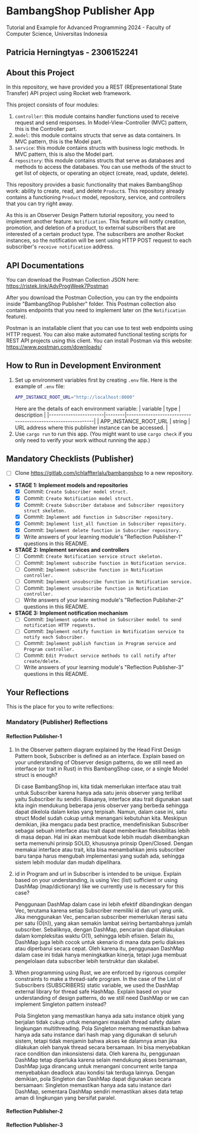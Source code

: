# BambangShop Publisher App
Tutorial and Example for Advanced Programming 2024 - Faculty of Computer Science, Universitas Indonesia


Patricia Herningtyas - 2306152241
---

## About this Project
In this repository, we have provided you a REST (REpresentational State Transfer) API project using Rocket web framework.

This project consists of four modules:
1.  `controller`: this module contains handler functions used to receive request and send responses.
    In Model-View-Controller (MVC) pattern, this is the Controller part.
2.  `model`: this module contains structs that serve as data containers.
    In MVC pattern, this is the Model part.
3.  `service`: this module contains structs with business logic methods.
    In MVC pattern, this is also the Model part.
4.  `repository`: this module contains structs that serve as databases and methods to access the databases.
    You can use methods of the struct to get list of objects, or operating an object (create, read, update, delete).

This repository provides a basic functionality that makes BambangShop work: ability to create, read, and delete `Product`s.
This repository already contains a functioning `Product` model, repository, service, and controllers that you can try right away.

As this is an Observer Design Pattern tutorial repository, you need to implement another feature: `Notification`.
This feature will notify creation, promotion, and deletion of a product, to external subscribers that are interested of a certain product type.
The subscribers are another Rocket instances, so the notification will be sent using HTTP POST request to each subscriber's `receive notification` address.

## API Documentations

You can download the Postman Collection JSON here: https://ristek.link/AdvProgWeek7Postman

After you download the Postman Collection, you can try the endpoints inside "BambangShop Publisher" folder.
This Postman collection also contains endpoints that you need to implement later on (the `Notification` feature).

Postman is an installable client that you can use to test web endpoints using HTTP request.
You can also make automated functional testing scripts for REST API projects using this client.
You can install Postman via this website: https://www.postman.com/downloads/

## How to Run in Development Environment
1.  Set up environment variables first by creating `.env` file.
    Here is the example of `.env` file:
    ```bash
    APP_INSTANCE_ROOT_URL="http://localhost:8000"
    ```
    Here are the details of each environment variable:
    | variable              | type   | description                                                |
    |-----------------------|--------|------------------------------------------------------------|
    | APP_INSTANCE_ROOT_URL | string | URL address where this publisher instance can be accessed. |
2.  Use `cargo run` to run this app.
    (You might want to use `cargo check` if you only need to verify your work without running the app.)

## Mandatory Checklists (Publisher)
-   [ ] Clone https://gitlab.com/ichlaffterlalu/bambangshop to a new repository.
-   **STAGE 1: Implement models and repositories**
    -   [x] Commit: `Create Subscriber model struct.`
    -   [x] Commit: `Create Notification model struct.`
    -   [x] Commit: `Create Subscriber database and Subscriber repository struct skeleton.`
    -   [x] Commit: `Implement add function in Subscriber repository.`
    -   [x] Commit: `Implement list_all function in Subscriber repository.`
    -   [x] Commit: `Implement delete function in Subscriber repository.`
    -   [x] Write answers of your learning module's "Reflection Publisher-1" questions in this README.
-   **STAGE 2: Implement services and controllers**
    -   [ ] Commit: `Create Notification service struct skeleton.`
    -   [ ] Commit: `Implement subscribe function in Notification service.`
    -   [ ] Commit: `Implement subscribe function in Notification controller.`
    -   [ ] Commit: `Implement unsubscribe function in Notification service.`
    -   [ ] Commit: `Implement unsubscribe function in Notification controller.`
    -   [ ] Write answers of your learning module's "Reflection Publisher-2" questions in this README.
-   **STAGE 3: Implement notification mechanism**
    -   [ ] Commit: `Implement update method in Subscriber model to send notification HTTP requests.`
    -   [ ] Commit: `Implement notify function in Notification service to notify each Subscriber.`
    -   [ ] Commit: `Implement publish function in Program service and Program controller.`
    -   [ ] Commit: `Edit Product service methods to call notify after create/delete.`
    -   [ ] Write answers of your learning module's "Reflection Publisher-3" questions in this README.

## Your Reflections
This is the place for you to write reflections:

### Mandatory (Publisher) Reflections

#### Reflection Publisher-1
1. In the Observer pattern diagram explained by the Head First Design Pattern book, Subscriber is defined as an interface. Explain based on your understanding of Observer design patterns, do we still need an interface (or trait in Rust) in this BambangShop case, or a single Model struct is enough?

    Di case BambangShop ini, kita tidak memerlukan interface atau trait untuk Subscriber karena hanya ada satu jenis observer yang terlibat yaitu Subscriber itu sendiri. Biasanya, interface atau trait digunakan saat kita ingin mendukung beberapa jenis observer yang berbeda sehingga dapat dikelola dalam kelas yang terpisah. Namun, dalam case ini, satu struct Model sudah cukup untuk menangani kebutuhan kita. Meskipun demikian, jika mengacu pada best practice, mendefinisikan Subscriber sebagai sebuah interface atau trait dapat memberikan fleksibilitas lebih di masa depan. Hal ini akan membuat kode lebih mudah dikembangkan serta memenuhi prinsip SOLID, khususnya prinsip Open/Closed. Dengan memakai interface atau trait, kita bisa menambahkan jenis subscriber baru tanpa harus mengubah implementasi yang sudah ada, sehingga sistem lebih modular dan mudah dipelihara.

2. id in Program and url in Subscriber is intended to be unique. Explain based on your understanding, is using Vec (list) sufficient or using DashMap (map/dictionary) like we currently use is necessary for this case?
    
    Penggunaan DashMap dalam case ini lebih efektif dibandingkan dengan Vec, terutama karena setiap Subscriber memiliki id dan url yang unik. Jika menggunakan Vec, pencarian subscriber memerlukan iterasi satu per satu (O(n)), yang akan semakin lambat seiring bertambahnya jumlah subscriber. Sebaliknya, dengan DashMap, pencarian dapat dilakukan dalam kompleksitas waktu O(1), sehingga lebih efisien. Selain itu, DashMap juga lebih cocok untuk skenario di mana data perlu diakses atau diperbarui secara cepat. Oleh karena itu, penggunaan DashMap dalam case ini tidak hanya meningkatkan kinerja, tetapi juga membuat pengelolaan data subscriber lebih terstruktur dan skalabel.


3. When programming using Rust, we are enforced by rigorous compiler constraints to make a thread-safe program. In the case of the List of Subscribers (SUBSCRIBERS) static variable, we used the DashMap external library for thread safe HashMap. Explain based on your understanding of design patterns, do we still need DashMap or we can implement Singleton pattern instead?


    Pola Singleton yang memastikan hanya ada satu instance objek yang berjalan tidak cukup untuk menangani masalah thread safety dalam lingkungan multithreading. Pola Singleton memang memastikan bahwa hanya ada satu instance dari hash map yang digunakan di seluruh sistem, tetapi tidak menjamin bahwa akses ke dalamnya aman jika dilakukan oleh banyak thread secara bersamaan. Ini bisa menyebabkan race condition dan inkonsistensi data. Oleh karena itu, penggunaan DashMap tetap diperluka karena selain mendukung akses bersamaan, DashMap juga dirancang untuk menangani concurrent write tanpa menyebabkan deadlock atau kondisi tak terduga lainnya. Dengan demikian, pola Singleton dan DashMap dapat digunakan secara bersamaan: Singleton memastikan hanya ada satu instance dari DashMap, sementara DashMap sendiri memastikan akses data tetap aman di lingkungan yang bersifat paralel.

#### Reflection Publisher-2

#### Reflection Publisher-3
